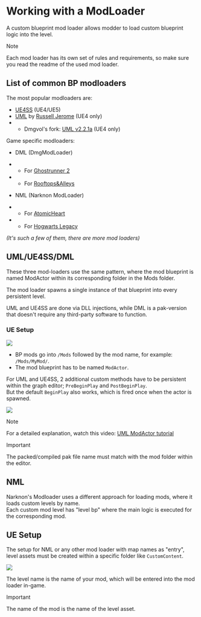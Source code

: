 # Working with a ModLoader
A custom blueprint mod loader allows modder to load custom blueprint logic into the level.

> [!NOTE]  
> Each mod loader has its own set of rules and requirements, so make sure you read the readme of the used mod loader.

## List of common BP modloaders
The most popular modloaders are:
- [UE4SS](https://github.com/UE4SS-RE/RE-UE4SS) (UE4/UE5)
- [UML](https://github.com/RussellJerome/UnrealModLoader) by [Russell Jerome](https://github.com/RussellJerome) (UE4 only)
- - Dmgvol's fork: [UML v2.2.1a](https://github.com/Dmgvol/UnrealModLoader) (UE4 only)

Game specific modloaders:
- DML (DmgModLoader)
- - For [Ghostrunner 2](https://www.nexusmods.com/ghostrunner2/mods/5)
- - For [Rooftops&Alleys](https://www.nexusmods.com/rooftopsandalleystheparkourgame/mods/16)

- NML (Narknon ModLoader)
- - For [AtomicHeart](https://www.nexusmods.com/atomicheart/mods/11)
- - For [Hogwarts Legacy](https://www.nexusmods.com/hogwartslegacy/mods/56)

_(It's such a few of them, there are more mod loaders)_


## UML/UE4SS/DML
These three mod-loaders use the same pattern, where the mod blueprint is named ModActor within its corresponding folder in the Mods folder.

The mod loader spawns a single instance of that blueprint into every persistent level.

UML and UE4SS are done via DLL injections, while DML is a pak-version that doesn't require any third-party software to function.

### UE Setup
![](/Media/BpIntro/3.png)

- BP mods go into `/Mods` followed by the mod name, for example: `/Mods/MyMod/`.
- The mod blueprint has to be named `ModActor`.

For UML and UE4SS, 2 additional custom methods have to be persistent within the graph editor; `PreBeginPlay` and `PostBeginPlay`.<br>
But the default `BeginPlay` also works, which is fired once when the actor is spawned.

![](/Media/ModLoaders/UmlLayout.png)

> [!NOTE]
> For a detailed explanation, watch this video: [UML ModActor tutorial](https://www.youtube.com/watch?v=fB3yT85XhVA)


> [!IMPORTANT]  
> The packed/compiled pak file name must match with the mod folder within the editor.


## NML
Narknon's Modloader uses a different approach for loading mods, where it loads custom levels by name.<br>
Each custom mod level has "level bp" where the main logic is executed for the corresponding mod.

## UE Setup
The setup for NML or any other mod loader with map names as "entry", level assets must be created within a specific folder like `CustomContent`.

![](/Media/ModLoaders/NmlLayout.png)

The level name is the name of your mod, which will be entered into the mod loader in-game.

> [!IMPORTANT]  
> The name of the mod is the name of the level asset.


